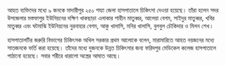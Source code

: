 আহত ব্যক্তিদের মধ্যে ৯ জনকে মাদারীপুর ২৫০ শয্যা জেলা হাসপাতালে চিকিৎসা দেওয়া হয়েছে। তাঁরা হলেন সদর উপজেলার মস্তফাপুর ইউনিয়নের দক্ষিণ খাকছাড়া এলাকার শাহীন মাতুব্বর, আলেয়া বেগম, সাইদুর মাতুব্বর, খবির মাতুব্বর এবং ঘটমাঝি ইউনিয়নের নুরনাহার বেগম, আকু খালাসি, মনির খালাসি, বুলবুল চৌকিদার ও মিলন শেখ।

হাসপাতালটির জরুরি বিভাগের চিকিৎসক অখিল সরকার প্রথম আলোকে বলেন, মারামারিতে আহত নয়জনের মধ্যে সাতজনকে ভর্তি করা হয়েছে। তাঁদের মধ্যে দুজনকে উন্নত চিকিৎসার জন্য ফরিদপুর মেডিকেল কলেজ হাসপাতালে পাঠানো হয়েছে। সবার শরীরে ধারালো অস্ত্রের আঘাত আছে।

